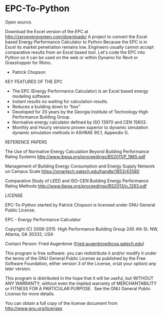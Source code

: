 # EPC-To-Python

Open source.

 Download the Excel version of the EPC at http://zeroenergygreen.com/downloads/
 A project to convert the Excel based Energy Performance Calculator to Python
 Because the EPC is in Excel its market penetration remains low. Engineers usually cannot accept comparative results from
 an Excel based tool. Let's code the EPC into Python so it can be used on the web or within Dynamo for Revit or Grasshopper
 for Rhino.
 - Patrick Chopson

KEY FEATURES OF THE EPC

- The EPC (Energy Performance Calculator) is an Excel based energy modeling software.
- Instant results no waiting for calculation results.
- Reduces a building down to “box”
- Developed for 20 years by the Georgia Institute of Technology High Performance Building Group.
- Normative energy calculator defined by ISO 13970 and CEN 15603.
- Monthly and Hourly versions proven superior to dynamic simulation dynamic simulation methods in ASHRAE 90.1, Appendix G.

REFERENCE PAPERS

The Use of Normative Energy Calculation Beyond Building Performance Rating Systems http://www.ibpsa.org/proceedings/BS2011/P_1865.pdf

Management of Building Energy Consumption and Energy Supply Network on Campus Scale
https://smartech.gatech.edu/handle/1853/43580

Comparative Study of LEED and ISO-CEN Building  Energy Performance Rating Methods
http://www.ibpsa.org/proceedings/BS2013/p_1283.pdf

LICENSE

EPC-To-Python started by Patrick Chopson is licensed under GNU General Public License.

EPC - Energy Performance Calculator

Copyright (C) 2008-2015  High Performance Building Group
245 4th St. NW, Atlanta, GA 30332, USA

Contact Person: Fried Augenbroe (fried.augenbroe@coa.gatech.edu)

This program is free software: you can redistribute it and/or modify
it under the terms of the GNU General Public License as published by
the Free Software Foundation, either version 3 of the License, or(at your option) any later version.

This program is distributed in the hope that it will be useful,
but WITHOUT ANY WARRANTY; without even the implied warranty of
MERCHANTABILITY or FITNESS FOR A PARTICULAR PURPOSE.  See the
GNU General Public License for more details.

You can obtain a full copy of the license document from
http://www.gnu.org/licenses



